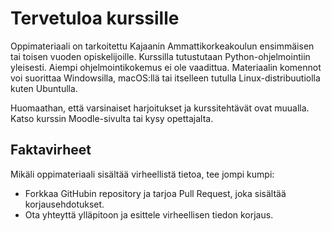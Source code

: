 # Tervetuloa kurssille

Oppimateriaali on tarkoitettu Kajaanin Ammattikorkeakoulun ensimmäisen tai toisen vuoden opiskelijoille. Kurssilla tutustutaan Python-ohjelmointiin yleisesti. Aiempi ohjelmointikokemus ei ole vaadittua. Materiaalin komennot voi suorittaa Windowsilla, macOS:llä tai itselleen tutulla Linux-distribuutiolla kuten Ubuntulla.

Huomaathan, että varsinaiset harjoitukset ja kurssitehtävät ovat muualla. Katso kurssin Moodle-sivulta tai kysy opettajalta.

## Faktavirheet

Mikäli oppimateriaali sisältää virheellistä tietoa, tee jompi kumpi:

* Forkkaa GitHubin repository ja tarjoa Pull Request, joka sisältää korjausehdotukset.
* Ota yhteyttä ylläpitoon ja esittele virheellisen tiedon korjaus.